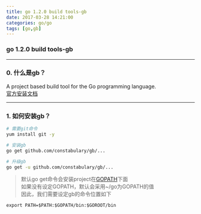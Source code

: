 ```yaml
---
title: go 1.2.0 build tools-gb
date: 2017-03-28 14:21:00
categories: go/go
tags: [go,gb]
---
```

### go 1.2.0 build tools-gb

---

### 0. 什么是gb？
A project based build tool for the Go programming language.  
[官方安装文档](https://getgb.io/docs/install/)

---

### 1. 如何安装gb？
``` bash
# 需要git命令
yum install git -y

# 安装gb
go get github.com/constabulary/gb/...

# 升级gb
go get -u github.com/constabulary/gb/...
```
> 默认go get命令会安装project在[GOPATH](https://golang.org/cmd/go/#hdr-GOPATH_environment_variable)下面  
如果没有设定GOPATH，默认会采用~/go为GOPATH的值  
因此，我们需要设定gb的命令位置如下
```
export PATH=$PATH:$GOPATH/bin:$GOROOT/bin
```
